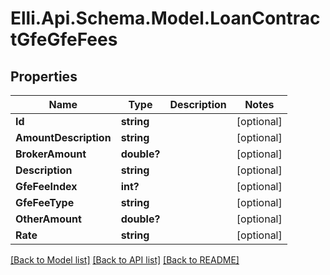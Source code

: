 # Elli.Api.Schema.Model.LoanContractGfeGfeFees
## Properties

Name | Type | Description | Notes
------------ | ------------- | ------------- | -------------
**Id** | **string** |  | [optional] 
**AmountDescription** | **string** |  | [optional] 
**BrokerAmount** | **double?** |  | [optional] 
**Description** | **string** |  | [optional] 
**GfeFeeIndex** | **int?** |  | [optional] 
**GfeFeeType** | **string** |  | [optional] 
**OtherAmount** | **double?** |  | [optional] 
**Rate** | **string** |  | [optional] 

[[Back to Model list]](../README.md#documentation-for-models) [[Back to API list]](../README.md#documentation-for-api-endpoints) [[Back to README]](../README.md)

